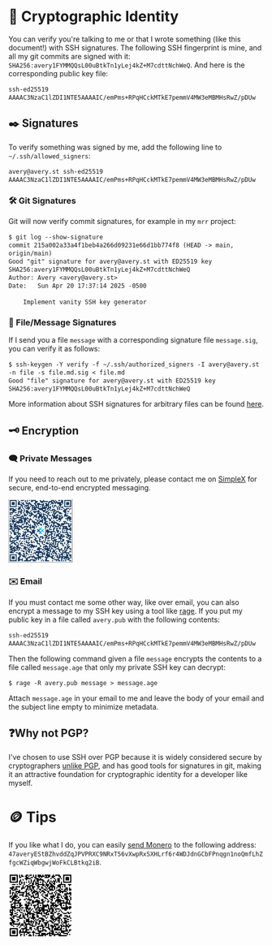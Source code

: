 # 🪪 Cryptographic Identity
You can verify you're talking to me or that I wrote something (like this
document!) with SSH signatures. The following SSH fingerprint is mine, and
all my git commits are signed with it:
`SHA256:avery1FYMMQQsL00uBtkTn1yLej4kZ+M7cdttNchWeQ`.
And here is the corresponding public key file:
```
ssh-ed25519 AAAAC3NzaC1lZDI1NTE5AAAAIC/emPms+RPqHCckMTkE7pemmV4MW3eMBMHsRwZ/pDUw
```

## ✒️ Signatures
To verify something was signed by me, add the following line to `~/.ssh/allowed_signers`:
```
avery@avery.st ssh-ed25519 AAAAC3NzaC1lZDI1NTE5AAAAIC/emPms+RPqHCckMTkE7pemmV4MW3eMBMHsRwZ/pDUw
```

### 🛠️ Git Signatures
Git will now verify commit signatures, for example in my `mrr` project:
```
$ git log --show-signature
commit 215a002a33a4f1beb4a266d09231e66d1bb774f8 (HEAD -> main, origin/main)
Good "git" signature for avery@avery.st with ED25519 key SHA256:avery1FYMMQQsL00uBtkTn1yLej4kZ+M7cdttNchWeQ
Author: Avery <avery@avery.st>
Date:   Sun Apr 20 17:37:14 2025 -0500

    Implement vanity SSH key generator
```

### 📄 File/Message Signatures
If I send you a file `message` with a corresponding signature file
`message.sig`, you can verify it as follows:
```
$ ssh-keygen -Y verify -f ~/.ssh/authorized_signers -I avery@avery.st -n file -s file.md.sig < file.md
Good "file" signature for avery@avery.st with ED25519 key SHA256:avery1FYMMQQsL00uBtkTn1yLej4kZ+M7cdttNchWeQ
```

More information about SSH signatures for arbitrary files can be found
[here][0].

## 🗝️ Encryption
### 🗨 Private Messages
If you need to reach out to me privately, please contact me on [SimpleX][1]
for secure, end-to-end encrypted messaging.

<img src="static/simplex-address.webp" width=25% alt="My SimpleX address as a QR code">

### ✉️ Email
If you must contact me some other way, like over email, you can also encrypt a
message to my SSH key using a tool like [rage][2]. If you put my public key in
a file called `avery.pub` with the following contents:
```
ssh-ed25519 AAAAC3NzaC1lZDI1NTE5AAAAIC/emPms+RPqHCckMTkE7pemmV4MW3eMBMHsRwZ/pDUw
```

Then the following command given a file `message` encrypts the contents to a
file called `message.age` that only my private SSH key can decrypt:
```
$ rage -R avery.pub message > message.age
```

Attach `message.age` in your email to me and leave the body of your email and
the subject line empty to minimize metadata.

## ❓Why not PGP?
I've chosen to use SSH over PGP because it is widely considered secure by
cryptographers [unlike PGP][3], and has good tools for signatures in git,
making it an attractive foundation for cryptographic identity for a developer
like myself.

# 🪙 Tips
If you like what I do, you can easily [send Monero][4] to the following address:
`47averyEStBZhvddZqJPVPRXC9NRxT56vXwpRxSXHLrf6r4WDJdnGCbFPnqgn1noQmfLhZfgcWZiqWbgwjWoFkCLBtkq2iB`.

<img src="static/monero-address.webp" width=25% alt="My Monero address as a QR code">

[0]: https://www.agwa.name/blog/post/ssh_signatures
[1]: https://simplex.chat/contact#/?v=2-7&smp=smp%3A%2F%2Fhejn2gVIqNU6xjtGM3OwQeuk8ZEbDXVJXAlnSBJBWUA%3D%40smp16.simplex.im%2F1OEUQxz8c4HJKA9_ve-4WMf2iptN6BvV%23%2F%3Fv%3D1-3%26dh%3DMCowBQYDK2VuAyEARRx2AqVbSeJ3-_HSE5D-MvBfqG2BpJIF28apdMPuHTY%253D%26srv%3Dp3ktngodzi6qrf7w64mmde3syuzrv57y55hxabqcq3l5p6oi7yzze6qd.onion
[2]: https://github.com/str4d/rage
[3]: https://www.latacora.com/blog/2019/07/16/the-pgp-problem/
[4]: https://trocador.app/anonpay/?ticker_to=xmr&network_to=Mainnet&address=47averyEStBZhvddZqJPVPRXC9NRxT56vXwpRxSXHLrf6r4WDJdnGCbFPnqgn1noQmfLhZfgcWZiqWbgwjWoFkCLBtkq2iB&donation=True&simple_mode=True&name=Avery&email=avery@avery.st&ticker_from=xmr&network_from=Mainnet&bgcolor=000000ff